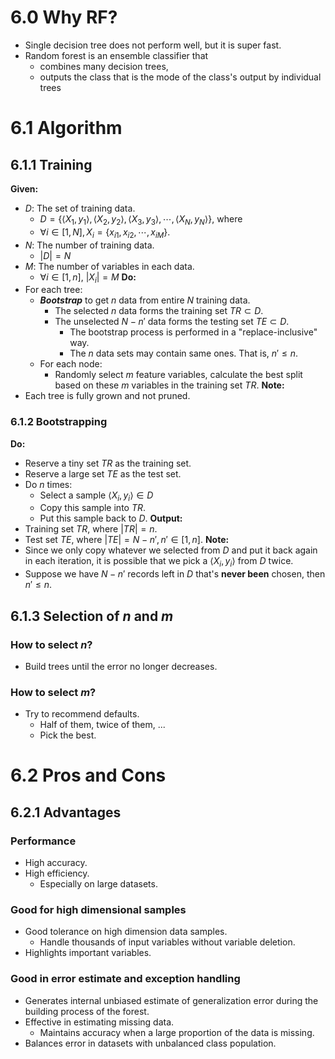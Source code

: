 # 6.0 Why RF?
- Single decision tree does not perform well, but it is super fast.
- Random forest is an ensemble classifier that 
	- combines many decision trees, 
	- outputs the class that is the mode of the class's output by individual trees

# 6.1 Algorithm

## 6.1.1 Training
**Given:**
- $D$: The set of training data.
	- $D=\{\langle X_1, y_1\rangle, \langle X_2, y_2\rangle, \langle X_3, y_3\rangle,\cdots,\langle X_N, y_N\rangle\}$, where
	- $\forall i\in[1,N], X_i=\{x_{i1}, x_{i2}, \cdots, x_{iM}\}$.
- $N$: The number of training data.
	- $|D|=N$
- $M$: The number of variables in each data.
	- $\forall i\in[1,n], \ |X_i|=M$
**Do:**
- For each tree:
	- ***Bootstrap*** to get $n$ data from entire $N$ training data.
		- The selected $n$ data forms the training set $TR\subset D$.
		- The unselected $N-n'$ data forms the testing set $TE\subset D$.
			- The bootstrap process is performed in a "replace-inclusive" way.
			- The $n$ data sets may contain same ones. That is, $n'\leq n$.
	- For each node:
		- Randomly select $m$ feature variables, calculate the best split based on these $m$ variables in the training set $TR$.
**Note:**
- Each tree is fully grown and not pruned.

### 6.1.2 Bootstrapping
**Do:**
- Reserve a tiny set $TR$ as the training set.
- Reserve a large set $TE$ as the test set.
- Do $n$ times:
	- Select a sample $\langle X_i, y_i\rangle\in D$
	- Copy this sample into $TR$.
	- Put this sample back to $D$.
**Output:**
- Training set $TR$, where $|TR|=n$.
- Test set $TE$, where $|TE|=N-n', n'\in[1,n]$.
**Note:**
- Since we only copy whatever we selected from $D$ and put it back again in each iteration, it is possible that we pick a $\langle X_i, y_i\rangle$ from $D$ twice.
- Suppose we have $N-n'$ records left in $D$ that's **never been** chosen, then $n'\leq n$.

## 6.1.3 Selection of $n$ and $m$
### How to select $n$?
- Build trees until the error no longer decreases.
### How to select $m$?
- Try to recommend defaults.
	- Half of them, twice of them, ...
	- Pick the best.

# 6.2 Pros and Cons
## 6.2.1 Advantages
### Performance
- High accuracy.
- High efficiency.
	- Especially on large datasets.

### Good for high dimensional samples
- Good tolerance on high dimension data samples.
	- Handle thousands of input variables without variable deletion.
- Highlights important variables.

### Good in error estimate and exception handling
- Generates internal unbiased estimate of generalization error during the building process of the forest.
- Effective in estimating missing data.
	- Maintains accuracy when a large proportion of the data is missing.
- Balances error in datasets with unbalanced class population.